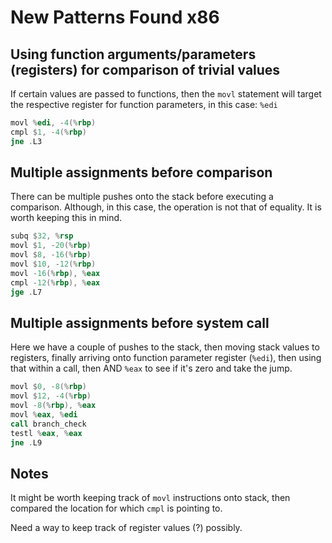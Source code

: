 # New Patterns Found x86

## Using function arguments/parameters (registers) for comparison of trivial values

If certain values are passed to functions, then the `movl` statement will target the respective register for function parameters, in this case: `%edi`

```asm
movl %edi, -4(%rbp)
cmpl $1, -4(%rbp)
jne .L3
```

## Multiple assignments before comparison

There can be multiple pushes onto the stack before executing a comparison.
Although, in this case, the operation is not that of equality. It is worth keeping this in mind.

```asm
subq $32, %rsp
movl $1, -20(%rbp)
movl $8, -16(%rbp)
movl $10, -12(%rbp)
movl -16(%rbp), %eax
cmpl -12(%rbp), %eax
jge .L7
```

## Multiple assignments before system call

Here we have a couple of pushes to the stack, then moving stack values to registers, finally arriving onto function parameter register (`%edi`), then using that within a call, then AND `%eax` to see if it's zero and take the jump.

```asm
movl $0, -8(%rbp)
movl $12, -4(%rbp)
movl -8(%rbp), %eax
movl %eax, %edi
call branch_check
testl %eax, %eax
jne .L9
```

## Notes

It might be worth keeping track of `movl` instructions onto stack, then compared the location for which `cmpl` is pointing to.

Need a way to keep track of register values (?) possibly.
